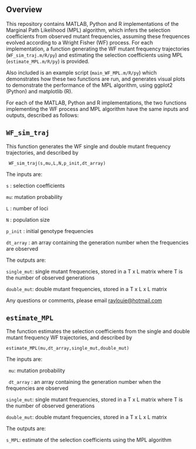 ## Overview

This repository contains MATLAB, Python and R implementations of the Marginal Path Likelihood (MPL) algorithm, which infers the selection coefficients from observed mutant frequencies, assuming these frequences evolved according to a Wright Fisher (WF) process. For each implementation, a function generating the WF mutant frequency trajectories (`WF_sim_traj.m/R/py`) and estimating the selection coefficients using MPL (`estimate_MPL.m/R/py`) is provided.

Also included is an example script (`main_WF_MPL.m/R/py`) which demonstrates how these two functions are run, and generates visual plots to demonstrate the performance of the MPL algorithm, using ggplot2 (Python) and matplotlib (R).

For each of the MATLAB, Python and R implementations, the two functions implementing the WF process and MPL algorithm have the same inputs and outputs, described as follows:

## `WF_sim_traj`

 This function generates the WF single and double mutant frequency trajectories, and described by

` WF_sim_traj(s,mu,L,N,p_init,dt_array)`

The inputs are:

`s` : selection coefficients 

`mu`: mutation probability

`L` : number of loci

`N` : population size

`p_init` : initial genotype frequencies

`dt_array` : an array containing the generation number when the frequencies are observed

The outputs are:

`single_mut`: single mutant frequencies, stored in a T x L matrix where T is the number of observed generations

`double_mut`: double mutant frequencies, stored in a T x L x L matrix 

Any questions or comments, please email raylouie@hotmail.com


## `estimate_MPL`

The function estimates the selection coefficients from the single and double mutant frequency WF trajectories, and described by

`estimate_MPL(mu,dt_array,single_mut,double_mut)`

The inputs are:

` mu`: mutation probability

` dt_array` : an array containing the generation number when the frequencies are observed

`single_mut`: single mutant frequencies, stored in a T x L matrix where T is the number of observed generations

`double_mut`: double mutant frequencies, stored in a T x L x L matrix 

The outputs are:

`s_MPL`: estimate of the selection coefficients using the MPL algorithm

